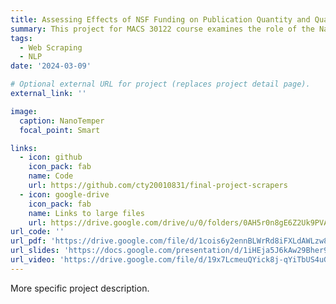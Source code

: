 ```yaml
---
title: Assessing Effects of NSF Funding on Publication Quantity and Quality of Awarded Authors
summary: This project for MACS 30122 course examines the role of the National Science Foundation funding in shaping the quantity and quality of publication of awarded scholars within the realms of Behavioral and Cognitive Sciences.
tags:
  - Web Scraping
  - NLP
date: '2024-03-09'

# Optional external URL for project (replaces project detail page).
external_link: ''

image:
  caption: NanoTemper
  focal_point: Smart

links:
  - icon: github
    icon_pack: fab
    name: Code
    url: https://github.com/cty20010831/final-project-scrapers
  - icon: google-drive
    icon_pack: fab
    name: Links to large files
    url: https://drive.google.com/drive/u/0/folders/0AH5r0n8gE6Z2Uk9PVA?ths=true
url_code: ''
url_pdf: 'https://drive.google.com/file/d/1cois6y2ennBLWrRd8iFXLdAWLzw8fuqp/view'
url_slides: 'https://docs.google.com/presentation/d/1iHEja5J6kAw29Bher96pj0IncUkVRX25/edit#slide=id.p1'
url_video: 'https://drive.google.com/file/d/19x7LcmeuQYick8j-qYiTbUS4uG2hVPqm/view'
---
```


More specific project description.
